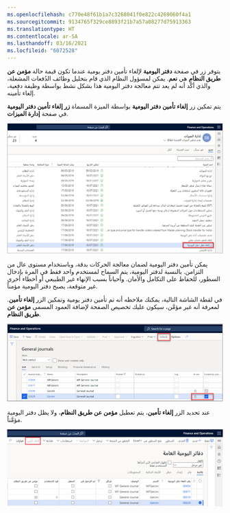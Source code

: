 ```yaml
---
ms.openlocfilehash: c770e48f61b1a7c3268041f0e822c4269060f4a1
ms.sourcegitcommit: 9134765f329ce8893f21b7a57a08277d75913363
ms.translationtype: HT
ms.contentlocale: ar-SA
ms.lasthandoff: 03/16/2021
ms.locfileid: "6072528"
---
```

يتوفر زر في صفحة **دفتر اليومية** لإلغاء تأمين دفتر يومية عندما تكون قيمة حالة **مؤمن عن طريق النظام** هي **نعم**. يمكن لمسؤول النظام الذي قام بتحليل وظائف الدُفعات المشغلة، والذي أكَّد أنه لم يعد تتم معالجة دفتر اليومية هذا بشكل نشط بواسطة وظيفة دفعية، إلغاء تأمينه. 

يتم تمكين زر **إلغاء تأمين دفتر اليومية** بواسطة الميزة المسماة **زر إلغاء تأمين دفتر اليومية** في صفحة **إدارة الميزات**.

[![لقطة شاشة لزر إلغاء تأمين دفتر اليومية في صفحة "إدارة الميزات".](../media/journal-unlock.png)](../media/journal-unlock.png#lightbox)

يمكن تأمين دفتر اليومية لضمان معالجة الحركات بدقة، وباستخدام مستوى عال من التزامن. بالنسبة لدفتر اليومية، يتم السماح لمستخدم واحد فقط في المرة بإدخال السطور، للحفاظ على التكامل والأمان. وأحياناً بسبب الإنهاء غير الطبيعي أو أخطاء أخرى غير متوقعة، يصبح دفتر اليومية مؤمناً.

في لقطة الشاشة التالية، يمكنك ملاحظه أنه تم تأمين دفتر يومية وتمكين الزر **إلغاء تأمين**. لمعرفة أنه غير مؤمَّن، سيكون عليك تخصيص الصفحة لإضافة العمود المسمى **مؤمن عن طريق النظام**.

![لقطة شاشة لصفحة دفاتر اليومية العامة مع تمييز الزر "إلغاء تأمين" وعمود "مؤمَّن عن طريق النظام".](../media/unlock-button.png)

عند تحديد الزر **إلغاء تأمين**، يتم تعطيل **مؤمن عن طريق النظام**، ولا يظل دفتر اليومية مؤمَّناً. 

![لقطة شاشة لصفحة دفاتر اليومية العامة، حيث لم يعد دفتر اليومية مؤمَّناً.](../media/unlocked.png)

